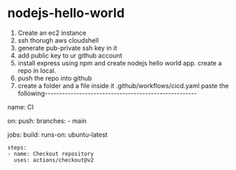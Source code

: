 # nodejs-hello-world
 
1. Create an ec2 instance 
2. ssh thorugh aws cloudshell
3. generate pub-private ssh key in it
4. add public key to ur github account
6. install express using npm and create nodejs hello world app. create a repo in local.
7. push the repo into github
8. create a folder and a file inside it .github/workflows/cicd.yaml
paste the following-----------------------------------------------------

name: CI

on:
  push:
    branches:
      - main

jobs:
  build:
    runs-on: ubuntu-latest

    steps:
    - name: Checkout repository
      uses: actions/checkout@v2
